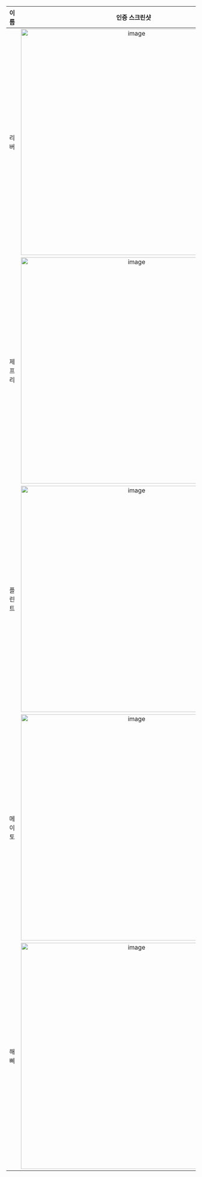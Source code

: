 | **이름** | **인증 스크린샷** |
|:--------:|:-----------------:|
| 리버   | <img width="600" alt="image" src="https://github.com/user-attachments/assets/b23eb9a7-ef4c-4144-a8b0-ed4a6e33bb1f" /> |
| 제프리 | <img width="600" alt="image" src="https://github.com/user-attachments/assets/3c2c13af-b016-430f-b956-31e3e1ae8347" /> |
| 플린트 | <img width="600" alt="image" src="https://github.com/user-attachments/assets/6f8234a5-81a8-4bab-825a-fa63e71e9ca2" /> |
| 메이토 | <img width="600" alt="image" src="https://github.com/user-attachments/assets/b23eb9a7-ef4c-4144-a8b0-ed4a6e33bb1f" /> |
| 해삐 | <img width="600" alt="image" src="https://github.com/user-attachments/assets/bf15af02-f369-4473-a87b-b55c1999b140" /> |
